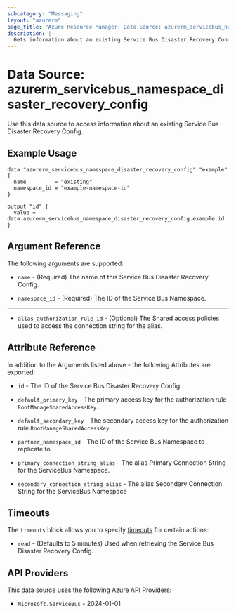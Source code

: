 ```yaml
---
subcategory: "Messaging"
layout: "azurerm"
page_title: "Azure Resource Manager: Data Source: azurerm_servicebus_namespace_disaster_recovery_config"
description: |-
  Gets information about an existing Service Bus Disaster Recovery Config.
---
```


# Data Source: azurerm_servicebus_namespace_disaster_recovery_config

Use this data source to access information about an existing Service Bus Disaster Recovery Config.

## Example Usage

```hcl
data "azurerm_servicebus_namespace_disaster_recovery_config" "example" {
  name         = "existing"
  namespace_id = "example-namespace-id"
}

output "id" {
  value = data.azurerm_servicebus_namespace_disaster_recovery_config.example.id
}
```

## Argument Reference

The following arguments are supported:

* `name` - (Required) The name of this Service Bus Disaster Recovery Config.

* `namespace_id` - (Required) The ID of the Service Bus Namespace.

---

* `alias_authorization_rule_id` - (Optional) The Shared access policies used to access the connection string for the alias.

## Attribute Reference

In addition to the Arguments listed above - the following Attributes are exported: 

* `id` - The ID of the Service Bus Disaster Recovery Config.

* `default_primary_key` - The primary access key for the authorization rule `RootManageSharedAccessKey`.

* `default_secondary_key` - The secondary access key for the authorization rule `RootManageSharedAccessKey`.

* `partner_namespace_id` - The ID of the Service Bus Namespace to replicate to.

* `primary_connection_string_alias` - The alias Primary Connection String for the ServiceBus Namespace.

* `secondary_connection_string_alias` - The alias Secondary Connection String for the ServiceBus Namespace

## Timeouts

The `timeouts` block allows you to specify [timeouts](https://developer.hashicorp.com/terraform/language/resources/configure#define-operation-timeouts) for certain actions:

* `read` - (Defaults to 5 minutes) Used when retrieving the Service Bus Disaster Recovery Config.

## API Providers
<!-- This section is generated, changes will be overwritten -->
This data source uses the following Azure API Providers:

* `Microsoft.ServiceBus` - 2024-01-01

